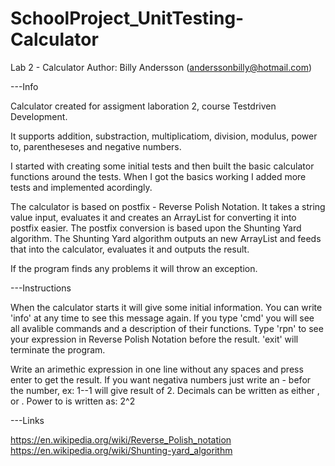 # SchoolProject_UnitTesting-Calculator

Lab 2 - Calculator
Author: Billy Andersson (anderssonbilly@hotmail.com)

---Info

Calculator created for assigment laboration 2, course Testdriven Development.

It supports addition, substraction, multiplicatiom, division, modulus, power to, parentheseses and negative numbers.

I started with creating some initial tests and then built the basic calculator functions around the tests.
When I got the basics working I added more tests and implemented acordingly.

The calculator is based on postfix - Reverse Polish Notation.
It takes a string value input, evaluates it and creates an ArrayList for converting it into postfix easier.
The postfix conversion is based upon the Shunting Yard algorithm.
The Shunting Yard algorithm outputs an new ArrayList and feeds that into the calculator, evaluates it and outputs the result.

If the program finds any problems it will throw an exception.

---Instructions

When the calculator starts it will give some initial information.
You can write 'info' at any time to see this message again.
If you type 'cmd' you will see all avalible commands and a description of their functions.
Type 'rpn' to see your expression in Reverse Polish Notation before the result.
'exit' will terminate the program.

Write an arimethic expression in one line without any spaces and press enter to get the result.
If you want negativa numbers just write an - befor the number, ex: 1--1 will give result of 2.
Decimals can be written as either , or .
Power to is written as: 2^2

---Links

https://en.wikipedia.org/wiki/Reverse_Polish_notation
https://en.wikipedia.org/wiki/Shunting-yard_algorithm
